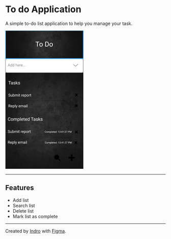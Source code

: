 # To do Application

A simple to-do list application to help you manage your task.

![Prototype](images/prototype.png)

***

## Features

-   Add list
-   Search list
-   Delete list
-   Mark list as complete

***

Created by [Indro](https://linkedin.com/in/indrolie) with [Figma](https://figma.com/).
